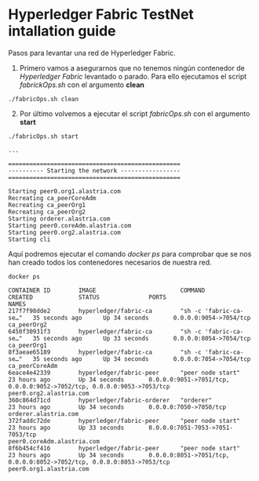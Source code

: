 # Hyperledger Fabric TestNet intallation guide

Pasos para levantar una red de Hyperledger Fabric.

1. Primero vamos a asegurarnos que no tenemos ningún contenedor de *Hyperledger Fabric* levantado o parado. Para ello ejecutamos el script _fabrickOps.sh_ con el argumento **clean**

```shell
./fabricOps.sh clean
```

2. Por último volvemos a ejecutar el script _fabricOps.sh_ con el argumento **start**

```shell
./fabricOps.sh start

...

=================================================
---------- Starting the network -----------------
=================================================

Starting peer0.org1.alastria.com
Recreating ca_peerCoreAdm
Recreating ca_peerOrg1
Recreating ca_peerOrg2
Starting orderer.alastria.com
Starting peer0.coreAdm.alastria.com
Starting peer0.org2.alastria.com
Starting cli
```

Aquí podremos ejecutar el comando *docker ps* para comprobar que se nos han creado todos los contenedores necesarios de nuestra red.

```shell
docker ps

CONTAINER ID        IMAGE                        COMMAND                  CREATED             STATUS              PORTS                                                                    NAMES
217f7f98dde2        hyperledger/fabric-ca        "sh -c 'fabric-ca-se…"   35 seconds ago      Up 34 seconds       0.0.0.0:9054->7054/tcp                                                   ca_peerOrg2
6450f30931f3        hyperledger/fabric-ca        "sh -c 'fabric-ca-se…"   35 seconds ago      Up 33 seconds       0.0.0.0:8054->7054/tcp                                                   ca_peerOrg1
8f3aeae65189        hyperledger/fabric-ca        "sh -c 'fabric-ca-se…"   35 seconds ago      Up 34 seconds       0.0.0.0:7054->7054/tcp                                                   ca_peerCoreAdm
6eace4e42339        hyperledger/fabric-peer      "peer node start"        23 hours ago        Up 34 seconds       0.0.0.0:9051->7051/tcp, 0.0.0.0:9052->7052/tcp, 0.0.0.0:9053->7053/tcp   peer0.org2.alastria.com
360c864d71cd        hyperledger/fabric-orderer   "orderer"                23 hours ago        Up 34 seconds       0.0.0.0:7050->7050/tcp                                                   orderer.alastria.com
372faddc72de        hyperledger/fabric-peer      "peer node start"        23 hours ago        Up 33 seconds       0.0.0.0:7051-7053->7051-7053/tcp                                         peer0.coreAdm.alastria.com
8f6b454cf416        hyperledger/fabric-peer      "peer node start"        23 hours ago        Up 34 seconds       0.0.0.0:8051->7051/tcp, 0.0.0.0:8052->7052/tcp, 0.0.0.0:8053->7053/tcp   peer0.org1.alastria.com
```